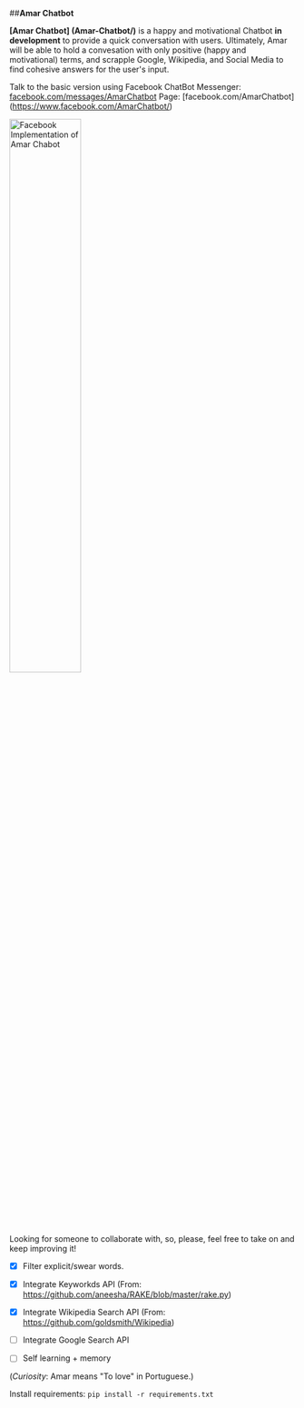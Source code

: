 ##**Amar Chatbot**

**[Amar Chatbot] (Amar-Chatbot/)** is a happy and motivational Chatbot __in development__ to provide a quick conversation with users. Ultimately, Amar will be able to hold a convesation with only positive (happy and motivational) terms, and scrapple Google, Wikipedia, and Social Media to find cohesive answers for the user's input.

Talk to the basic version using Facebook ChatBot Messenger: [facebook.com/messages/AmarChatbot](https://www.facebook.com/messages/AmarChatbot)
Page: [facebook.com/AmarChatbot] (https://www.facebook.com/AmarChatbot/)
  
   <img src="imgs/example.png" alt="Facebook Implementation of Amar Chabot" width="50%" height="50%">
  
  Looking for someone to collaborate with, so, please, feel free to take on and keep improving it!
  
 - [X] Filter explicit/swear words.
 - [X] Integrate Keyworkds API (From: https://github.com/aneesha/RAKE/blob/master/rake.py)
 - [X] Integrate Wikipedia Search API (From: https://github.com/goldsmith/Wikipedia)
 - [ ] Integrate Google Search API
 - [ ] Self learning + memory
 

(*Curiosity*: Amar means "To love" in Portuguese.)

Install requirements:
    ```
    pip install -r requirements.txt
    ```
